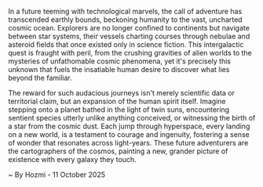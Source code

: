 
In a future teeming with technological marvels, the call of adventure has transcended earthly bounds, beckoning humanity to the vast, uncharted cosmic ocean. Explorers are no longer confined to continents but navigate between star systems, their vessels charting courses through nebulae and asteroid fields that once existed only in science fiction. This intergalactic quest is fraught with peril, from the crushing gravities of alien worlds to the mysteries of unfathomable cosmic phenomena, yet it's precisely this unknown that fuels the insatiable human desire to discover what lies beyond the familiar.

The reward for such audacious journeys isn't merely scientific data or territorial claim, but an expansion of the human spirit itself. Imagine stepping onto a planet bathed in the light of twin suns, encountering sentient species utterly unlike anything conceived, or witnessing the birth of a star from the cosmic dust. Each jump through hyperspace, every landing on a new world, is a testament to courage and ingenuity, fostering a sense of wonder that resonates across light-years. These future adventurers are the cartographers of the cosmos, painting a new, grander picture of existence with every galaxy they touch.

~ By Hozmi - 11 October 2025
